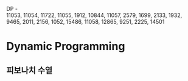 DP -  
11053, 11054, 11722, 11055, 1912, 10844, 11057, 2579, 1699, 2133, 
1932, 9465, 2011, 2156, 1052, 15486, 11058, 12865, 9251, 2225, 14501

# Dynamic Programming

## 피보나치 수열